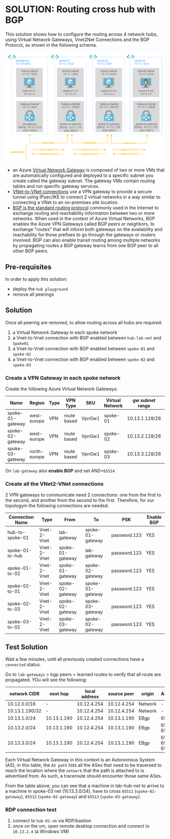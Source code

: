 # SOLUTION: Routing cross hub with BGP

This solution shows how to configure the routing across 4 network hubs, using Virtual Network Gateways, Vnet2Net Connections and the BGP Protocol, as shown in the following schema.

![routing with BGP](../images/routing-with-bgp.png)

* an Azure [Virtual Network Gateway](https://learn.microsoft.com/en-us/azure/vpn-gateway/vpn-gateway-about-vpngateways) is composed of two or more VMs that are automatically configured and deployed to a specific subnet you create called the gateway subnet. The gateway VMs contain routing tables and run specific gateway services.
* [VNet-to-VNet connections](https://learn.microsoft.com/en-us/azure/vpn-gateway/design#V2V) use a VPN gateway to provide a secure tunnel using IPsec/IKE to connect 2 virtual networks in a way similar to connecting a VNet to an on-premises site location. 
* [BGP is the standard routing protocol](https://learn.microsoft.com/en-us/azure/vpn-gateway/vpn-gateway-bgp-overview) commonly used in the Internet to exchange routing and reachability information between two or more networks. When used in the context of Azure Virtual Networks, BGP enables the Azure VPN Gateways called BGP peers or neighbors, to exchange "routes" that will inform both gateways on the availability and reachability for those prefixes to go through the gateways or routers involved. BGP can also enable transit routing among multiple networks by propagating routes a BGP gateway learns from one BGP peer to all other BGP peers.

## Pre-requisites

In order to apply this solution:

* deploy the `hub playground`
* remove all peerings

## Solution

Once all peering are removed, to allow routing across all hubs are required:

1. a Virtual Network Gateway in each spoke network
2. a Vnet-to-Vnet connection with BGP enabled between `hub-lab-net` and `Spoke01`
3. a Vnet-to-Vnet connection with BGP enabled between `spoke-01` and `spoke-02`
4. a Vnet-to-Vnet connection with BGP enabled between `spoke-02` and `spoke-03`

### Create a VPN Gateway in each spoke network

Create the following Azure Virtual Network Gateways:

| Name | Region  | Type  | VPN Type | SKU | Virtual Network | gw subnet range | IP | BGP | ANS
|---|---|---|---|---|---|---|---|---|---|
|spoke-01-gateway| west-europe  | VPN | route based   | VpnGw1   | spoke-01 | 10.13.1.128/26 | spoke-01-ip | Enabled | 65511 
|spoke-02-gateway| west-europe  | VPN | route based   | VpnGw1   | spoke-02 | 10.13.2.128/26 | spoke-02-ip | Enabled | 65512 
|spoke-03-gateway| north-europe | VPN | route based   | VpnGw1   | spoke-03 | 10.13.3.128/26 | spoke-03-ip | Enabled | 65513 

On `lab-gateway` also **enable BGP** and set ANS=`65514`

### Create all the VNet2-VNet connections
2 VPN gateways to communicate need 2 connections: one from the first to the second, and another from the second to the first. Therefore, for our topologym the following connections are needed:

| Connection Name | Type | From | To | PSK | Enable BGP |
|---|---|---|---|---|---|
| hub-to-spoke-01 | Vnet-2-Vnet | lab-gateway | spoke-01-gateway | password.123 | YES |
| spoke-01-to-hub | Vnet-2-Vnet | spoke-01-gateway | lab-gateway | password.123 | YES |
| spoke-01-to-02 | Vnet-2-Vnet | spoke-01-gateway | spoke-02-gateway | password.123 | YES |
| spoke-02-to-01 | Vnet-2-Vnet | spoke-02-gateway | spoke-01-gateway | password.123 | YES |
| spoke-02-to-03 | Vnet-2-Vnet | spoke-02-gateway | spoke-03-gateway | password.123 | YES |
| spoke-03-to-02 | Vnet-2-Vnet | spoke-03-gateway | spoke-02-gateway | password.123 | YES |

## Test Solution
Wait a few minutes, until all previously created connections have a `connected` status.

Go to `lab-gateways` > bgp peers > learned routes to verify that all route are propagated. YOu will see the following:

| network CIDR | next hop | local address | source peer | origin | AS path |
|---|---|---|---|---|---|
| 10.12.0.0/16 | - | 10.12.4.254 | 10.12.4.254 | Network | - |
| 10.13.1.190/32 | - | 10.12.4.254 | 10.12.4.254 | Network | - |
| 10.13.1.0/24 | 10.13.1.190 | 10.12.4.254 | 10.13.1.190 | EBgp | 65511 |
| 10.13.2.0/24 | 10.13.1.190 | 10.12.4.254 | 10.13.1.190 | EBgp | 65511-65512 |
| 10.13.3.0/24 | 10.13.1.190 | 10.12.4.254 |10.13.1.190 | EBgp | 65511-65512-65513 |

Each Virtual Network Gateway in this context is an Autonomous System (AS), in this table, the `AS path` lists all the ASes that need to be traversed to reach the location where the `network` that the path is attached to is advertised from. As such, a traceroute should encounter those same ASes.

From the table above, you can see that a machine in lab-hub-net to arrive to a machine in spoke-03 net (10.13.3.0/24), have to cross `65511` (`spoke-01-gateway`), `65512` (`spoke-02-gateway`) and `65513` (`spoke-03-gateway`).

### RDP connection test
1. connect to `hub-01-vm` via RDP/bastion 
2. once on the vm, open remote desktop connection and connect to `10.13.2.4` (a Windows VM)
